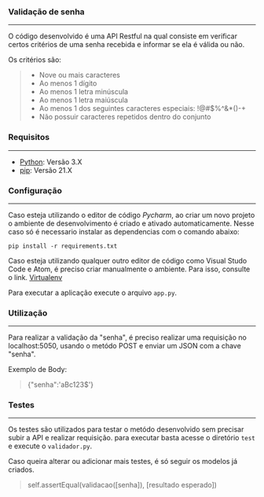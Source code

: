 ### Validação de senha
***
O código desenvolvido é uma API Restful na qual consiste em verificar certos critérios de uma senha recebida e informar
 se ela é válida ou não.
>
Os critérios são:
>
>* Nove ou mais caracteres
>* Ao menos 1 dígito
>* Ao menos 1 letra minúscula
>* Ao menos 1 letra maiúscula
>* Ao menos 1 dos seguintes caracteres especiais: !@#$%^&*()-+
>* Não possuir caracteres repetidos dentro do conjunto

### Requisitos
***
* [Python](https://www.python.org/downloads/): Versão 3.X
* [pip](https://pip.pypa.io/en/stable/cli/pip/): Versão 21.X

### Configuração
***
Caso esteja utilizando o editor de código *Pycharm*, ao criar um novo projeto o ambiente de desenvolvimento é criado 
e ativado automaticamente. Nesse caso só é necessario instalar as dependencias com o comando abaixo:

`pip install -r requirements.txt`

Caso esteja utilizando qualquer outro editor de código como Visual Studo Code e Atom, é preciso criar manualmente o 
ambiente. Para isso, consulte o link.
[Virtualenv](https://docs.python.org/3/tutorial/venv.html)

Para executar a aplicação execute o arquivo `app.py`.

### Utilização
***
Para realizar a validação da "senha", é preciso realizar uma requisição no localhost:5050, usando o metódo POST e 
enviar um JSON com a chave "senha".

Exemplo de Body:
>{"senha":'aBc123$'}

### Testes
***
Os testes são utilizados para testar o metódo desenvolvido sem precisar subir a API e realizar requisição. para executar
 basta acesse o diretório `test` e execute o `validador.py`.

Caso queira alterar ou adicionar mais testes, é só seguir os modelos já criados.
>self.assertEqual(validacao([senha]), [resultado esperado])

